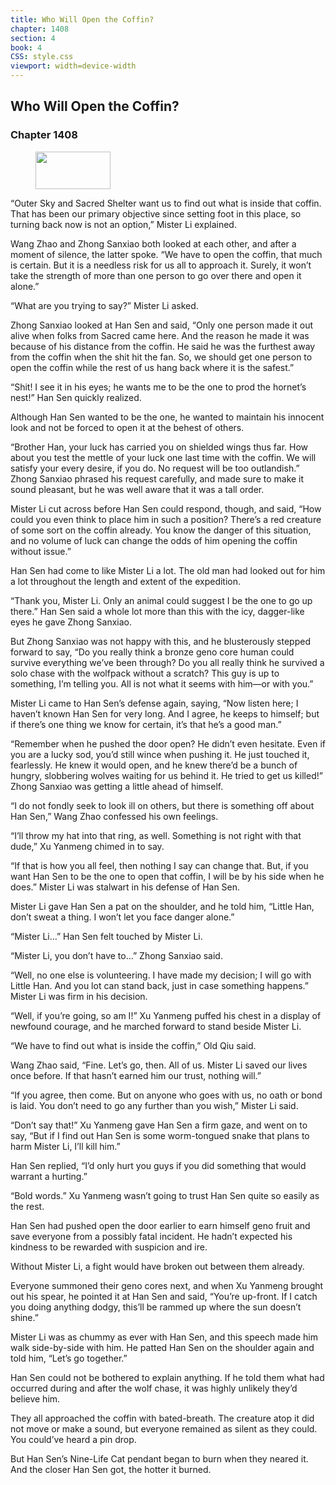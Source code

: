 ```yaml
---
title: Who Will Open the Coffin?
chapter: 1408
section: 4
book: 4
CSS: style.css
viewport: width=device-width
---
```


## Who Will Open the Coffin?

### Chapter 1408

<figure>
	<img src="../Images/gem.gif" alt="" id="gem" width="120" height="60" />
</figure>

“Outer Sky and Sacred Shelter want us to find out what is inside that coffin. That has been our primary objective since setting foot in this place, so turning back now is not an option,” Mister Li explained.

Wang Zhao and Zhong Sanxiao both looked at each other, and after a moment of silence, the latter spoke. “We have to open the coffin, that much is certain. But it is a needless risk for us all to approach it. Surely, it won’t take the strength of more than one person to go over there and open it alone.”

“What are you trying to say?” Mister Li asked.

Zhong Sanxiao looked at Han Sen and said, “Only one person made it out alive when folks from Sacred came here. And the reason he made it was because of his distance from the coffin. He said he was the furthest away from the coffin when the shit hit the fan. So, we should get one person to open the coffin while the rest of us hang back where it is the safest.”

“Shit! I see it in his eyes; he wants me to be the one to prod the hornet’s nest!” Han Sen quickly realized.

Although Han Sen wanted to be the one, he wanted to maintain his innocent look and not be forced to open it at the behest of others.

“Brother Han, your luck has carried you on shielded wings thus far. How about you test the mettle of your luck one last time with the coffin. We will satisfy your every desire, if you do. No request will be too outlandish.” Zhong Sanxiao phrased his request carefully, and made sure to make it sound pleasant, but he was well aware that it was a tall order.

Mister Li cut across before Han Sen could respond, though, and said, “How could you even think to place him in such a position? There’s a red creature of some sort on the coffin already. You know the danger of this situation, and no volume of luck can change the odds of him opening the coffin without issue.”

Han Sen had come to like Mister Li a lot. The old man had looked out for him a lot throughout the length and extent of the expedition.

“Thank you, Mister Li. Only an animal could suggest I be the one to go up there.” Han Sen said a whole lot more than this with the icy, dagger-like eyes he gave Zhong Sanxiao.

But Zhong Sanxiao was not happy with this, and he blusterously stepped forward to say, “Do you really think a bronze geno core human could survive everything we’ve been through? Do you all really think he survived a solo chase with the wolfpack without a scratch? This guy is up to something, I’m telling you. All is not what it seems with him—or with you.”

Mister Li came to Han Sen’s defense again, saying, “Now listen here; I haven’t known Han Sen for very long. And I agree, he keeps to himself; but if there’s one thing we know for certain, it’s that he’s a good man.”

“Remember when he pushed the door open? He didn’t even hesitate. Even if you are a lucky sod, you’d still wince when pushing it. He just touched it, fearlessly. He knew it would open, and he knew there’d be a bunch of hungry, slobbering wolves waiting for us behind it. He tried to get us killed!” Zhong Sanxiao was getting a little ahead of himself.

“I do not fondly seek to look ill on others, but there is something off about Han Sen,” Wang Zhao confessed his own feelings.

“I’ll throw my hat into that ring, as well. Something is not right with that dude,” Xu Yanmeng chimed in to say.

“If that is how you all feel, then nothing I say can change that. But, if you want Han Sen to be the one to open that coffin, I will be by his side when he does.” Mister Li was stalwart in his defense of Han Sen.

Mister Li gave Han Sen a pat on the shoulder, and he told him, “Little Han, don’t sweat a thing. I won’t let you face danger alone.”

“Mister Li…” Han Sen felt touched by Mister Li.

“Mister Li, you don’t have to…” Zhong Sanxiao said.

“Well, no one else is volunteering. I have made my decision; I will go with Little Han. And you lot can stand back, just in case something happens.” Mister Li was firm in his decision.

“Well, if you’re going, so am I!” Xu Yanmeng puffed his chest in a display of newfound courage, and he marched forward to stand beside Mister Li.

“We have to find out what is inside the coffin,” Old Qiu said.

Wang Zhao said, “Fine. Let’s go, then. All of us. Mister Li saved our lives once before. If that hasn’t earned him our trust, nothing will.”

“If you agree, then come. But on anyone who goes with us, no oath or bond is laid. You don’t need to go any further than you wish,” Mister Li said.

“Don’t say that!” Xu Yanmeng gave Han Sen a firm gaze, and went on to say, “But if I find out Han Sen is some worm-tongued snake that plans to harm Mister Li, I’ll kill him.”

Han Sen replied, “I’d only hurt you guys if you did something that would warrant a hurting.”

“Bold words.” Xu Yanmeng wasn’t going to trust Han Sen quite so easily as the rest.

Han Sen had pushed open the door earlier to earn himself geno fruit and save everyone from a possibly fatal incident. He hadn’t expected his kindness to be rewarded with suspicion and ire.

Without Mister Li, a fight would have broken out between them already.

Everyone summoned their geno cores next, and when Xu Yanmeng brought out his spear, he pointed it at Han Sen and said, “You’re up-front. If I catch you doing anything dodgy, this’ll be rammed up where the sun doesn’t shine.”

Mister Li was as chummy as ever with Han Sen, and this speech made him walk side-by-side with him. He patted Han Sen on the shoulder again and told him, “Let’s go together.”

Han Sen could not be bothered to explain anything. If he told them what had occurred during and after the wolf chase, it was highly unlikely they’d believe him.

They all approached the coffin with bated-breath. The creature atop it did not move or make a sound, but everyone remained as silent as they could. You could’ve heard a pin drop.

But Han Sen’s Nine-Life Cat pendant began to burn when they neared it. And the closer Han Sen got, the hotter it burned.